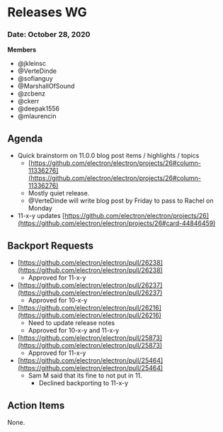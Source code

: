 # Releases WG

### Date: October 28, 2020

**Members**
* @jkleinsc
* @VerteDinde
* @sofianguy
* @MarshallOfSound
* @zcbenz
* @ckerr
* @deepak1556
* @mlaurencin

## Agenda

* Quick brainstorm on 11.0.0 blog post items / highlights / topics
  *  [https://github.com/electron/electron/projects/26#column-11336276](https://github.com/electron/electron/projects/26#column-11336276) 
  * Mostly quiet release.
  * @VerteDinde will write blog post by Friday to pass to Rachel on Monday
* 11-x-y updates [https://github.com/electron/electron/projects/26](https://github.com/electron/electron/projects/26#card-44846459)

## Backport Requests

* [https://github.com/electron/electron/pull/26238](https://github.com/electron/electron/pull/26238)
  * Approved for 11-x-y
* [https://github.com/electron/electron/pull/26237](https://github.com/electron/electron/pull/26237)
  * Approved for 10-x-y
* [https://github.com/electron/electron/pull/26216](https://github.com/electron/electron/pull/26216)
  * Need to update release notes 
  * Approved for 10-x-y and 11-x-y
* [https://github.com/electron/electron/pull/25873](https://github.com/electron/electron/pull/25873)
  * Approved for 11-x-y
* [https://github.com/electron/electron/pull/25464](https://github.com/electron/electron/pull/25464) 
  * Sam M said that its fine to not put in 11.
    * Declined backporting to 11-x-y

## Action Items

None.